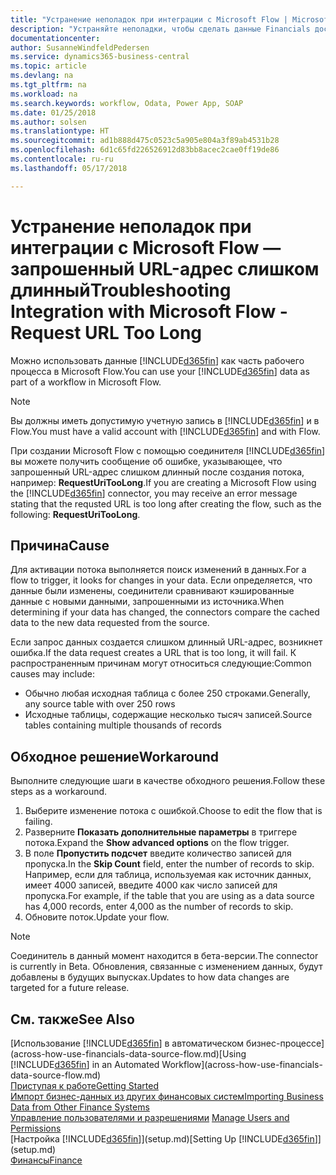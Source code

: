 ```yaml
---
title: "Устранение неполадок при интеграции с Microsoft Flow | Microsoft Docs"
description: "Устраняйте неполадки, чтобы сделать данные Financials доступными в качестве источника данных и указать URL-адрес OData ваших веб-служб для создания автоматического бизнес-процесса."
documentationcenter: 
author: SusanneWindfeldPedersen
ms.service: dynamics365-business-central
ms.topic: article
ms.devlang: na
ms.tgt_pltfrm: na
ms.workload: na
ms.search.keywords: workflow, Odata, Power App, SOAP
ms.date: 01/25/2018
ms.author: solsen
ms.translationtype: HT
ms.sourcegitcommit: ad1b888d475c0523c5a905e804a3f89ab4531b28
ms.openlocfilehash: 6d1c65fd226526912d83bb8acec2cae0ff19de86
ms.contentlocale: ru-ru
ms.lasthandoff: 05/17/2018

---
```

# <a name="troubleshooting-integration-with-microsoft-flow---request-url-too-long"></a><span data-ttu-id="86ae1-103">Устранение неполадок при интеграции с Microsoft Flow — запрошенный URL-адрес слишком длинный</span><span class="sxs-lookup"><span data-stu-id="86ae1-103">Troubleshooting Integration with Microsoft Flow - Request URL Too Long</span></span>
<span data-ttu-id="86ae1-104">Можно использовать данные [!INCLUDE[d365fin](includes/d365fin_md.md)] как часть рабочего процесса в Microsoft Flow.</span><span class="sxs-lookup"><span data-stu-id="86ae1-104">You can use your [!INCLUDE[d365fin](includes/d365fin_md.md)] data as part of a workflow in Microsoft Flow.</span></span>  

> [!NOTE]  
>   <span data-ttu-id="86ae1-105">Вы должны иметь допустимую учетную запись в [!INCLUDE[d365fin](includes/d365fin_md.md)] и в Flow.</span><span class="sxs-lookup"><span data-stu-id="86ae1-105">You must have a valid account with [!INCLUDE[d365fin](includes/d365fin_md.md)] and with Flow.</span></span>  

<span data-ttu-id="86ae1-106">При создании Microsoft Flow с помощью соединителя [!INCLUDE[d365fin](includes/d365fin_md.md)] вы можете получить сообщение об ошибке, указывающее, что запрошенный URL-адрес слишком длинный после создания потока, например: **RequestUriTooLong**.</span><span class="sxs-lookup"><span data-stu-id="86ae1-106">If you are creating a Microsoft Flow using the [!INCLUDE[d365fin](includes/d365fin_md.md)] connector, you may receive an error message stating that the requsted URL is too long after creating the flow, such as the following: **RequestUriTooLong**.</span></span>

## <a name="cause"></a><span data-ttu-id="86ae1-107">Причина</span><span class="sxs-lookup"><span data-stu-id="86ae1-107">Cause</span></span>
<span data-ttu-id="86ae1-108">Для активации потока выполняется поиск изменений в данных.</span><span class="sxs-lookup"><span data-stu-id="86ae1-108">For a flow to trigger, it looks for changes in your data.</span></span> <span data-ttu-id="86ae1-109">Если определяется, что данные были изменены, соединители сравнивают кэшированные данные с новыми данными, запрошенными из источника.</span><span class="sxs-lookup"><span data-stu-id="86ae1-109">When determining if your data has changed, the connectors compare the cached data to the new data requested from the source.</span></span>  

<span data-ttu-id="86ae1-110">Если запрос данных создается слишком длинный URL-адрес, возникнет ошибка.</span><span class="sxs-lookup"><span data-stu-id="86ae1-110">If the data request creates a URL that is too long, it will fail.</span></span> <span data-ttu-id="86ae1-111">К распространенным причинам могут относиться следующие:</span><span class="sxs-lookup"><span data-stu-id="86ae1-111">Common causes may include:</span></span>
- <span data-ttu-id="86ae1-112">Обычно любая исходная таблица с более 250 строками.</span><span class="sxs-lookup"><span data-stu-id="86ae1-112">Generally, any source table with over 250 rows</span></span>
- <span data-ttu-id="86ae1-113">Исходные таблицы, содержащие несколько тысяч записей.</span><span class="sxs-lookup"><span data-stu-id="86ae1-113">Source tables containing multiple thousands of records</span></span>

## <a name="workaround"></a><span data-ttu-id="86ae1-114">Обходное решение</span><span class="sxs-lookup"><span data-stu-id="86ae1-114">Workaround</span></span>
<span data-ttu-id="86ae1-115">Выполните следующие шаги в качестве обходного решения.</span><span class="sxs-lookup"><span data-stu-id="86ae1-115">Follow these steps as a workaround.</span></span>
1. <span data-ttu-id="86ae1-116">Выберите изменение потока с ошибкой.</span><span class="sxs-lookup"><span data-stu-id="86ae1-116">Choose to edit the flow that is failing.</span></span>
2. <span data-ttu-id="86ae1-117">Разверните **Показать дополнительные параметры** в триггере потока.</span><span class="sxs-lookup"><span data-stu-id="86ae1-117">Expand the **Show advanced options** on the flow trigger.</span></span>
3. <span data-ttu-id="86ae1-118">В поле **Пропустить подсчет** введите количество записей для пропуска.</span><span class="sxs-lookup"><span data-stu-id="86ae1-118">In the **Skip Count** field, enter the number of records to skip.</span></span>  
<span data-ttu-id="86ae1-119">Например, если для таблица, используемая как источник данных, имеет 4000 записей, введите 4000 как число записей для пропуска.</span><span class="sxs-lookup"><span data-stu-id="86ae1-119">For example, if the table that you are using as a data source has 4,000 records, enter 4,000 as the number of records to skip.</span></span>
4. <span data-ttu-id="86ae1-120">Обновите поток.</span><span class="sxs-lookup"><span data-stu-id="86ae1-120">Update your flow.</span></span>

> [!NOTE]  
> <span data-ttu-id="86ae1-121">Соединитель в данный момент находится в бета-версии.</span><span class="sxs-lookup"><span data-stu-id="86ae1-121">The connector is currently in Beta.</span></span> <span data-ttu-id="86ae1-122">Обновления, связанные с изменением данных, будут добавлены в будущих выпусках.</span><span class="sxs-lookup"><span data-stu-id="86ae1-122">Updates to how data changes are targeted for a future release.</span></span>


## <a name="see-also"></a><span data-ttu-id="86ae1-123">См. также</span><span class="sxs-lookup"><span data-stu-id="86ae1-123">See Also</span></span>
<span data-ttu-id="86ae1-124">[Использование [!INCLUDE[d365fin](includes/d365fin_md.md)] в автоматическом бизнес-процессе](across-how-use-financials-data-source-flow.md)</span><span class="sxs-lookup"><span data-stu-id="86ae1-124">[Using [!INCLUDE[d365fin](includes/d365fin_md.md)] in an Automated Workflow](across-how-use-financials-data-source-flow.md)</span></span>  
[<span data-ttu-id="86ae1-125">Приступая к работе</span><span class="sxs-lookup"><span data-stu-id="86ae1-125">Getting Started</span></span>](product-get-started.md)  
[<span data-ttu-id="86ae1-126">Импорт бизнес-данных из других финансовых систем</span><span class="sxs-lookup"><span data-stu-id="86ae1-126">Importing Business Data from Other Finance Systems</span></span>](across-import-data-configuration-packages.md)  
<span data-ttu-id="86ae1-127">[Управление пользователями и разрешениями](ui-how-users-permissions.md)  </span><span class="sxs-lookup"><span data-stu-id="86ae1-127">[Manage Users and Permissions](ui-how-users-permissions.md)  </span></span>  
<span data-ttu-id="86ae1-128">[Настройка [!INCLUDE[d365fin](includes/d365fin_md.md)]](setup.md)</span><span class="sxs-lookup"><span data-stu-id="86ae1-128">[Setting Up [!INCLUDE[d365fin](includes/d365fin_md.md)]](setup.md)</span></span>  
[<span data-ttu-id="86ae1-129">Финансы</span><span class="sxs-lookup"><span data-stu-id="86ae1-129">Finance</span></span>](finance.md)  

